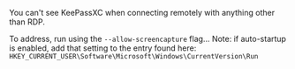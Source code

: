 You can't see KeePassXC when connecting remotely with anything other than RDP.

To address, run using the `--allow-screencapture` flag...
Note: if auto-startup is enabled, add that setting to the entry found here:
`HKEY_CURRENT_USER\Software\Microsoft\Windows\CurrentVersion\Run`
